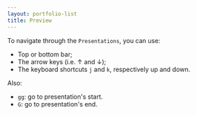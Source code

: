 ```yaml
---
layout: portfolio-list
title: Preview
---
```


To navigate through the `Presentations`, you can use:
- Top or bottom bar; 
- The arrow keys (i.e. &uarr; and &darr;);
- The keyboard shortcuts `j` and `k`, respectively up and down.

Also:

- `gg`: go to presentation's start.
- `G`: go to presentation's end.
